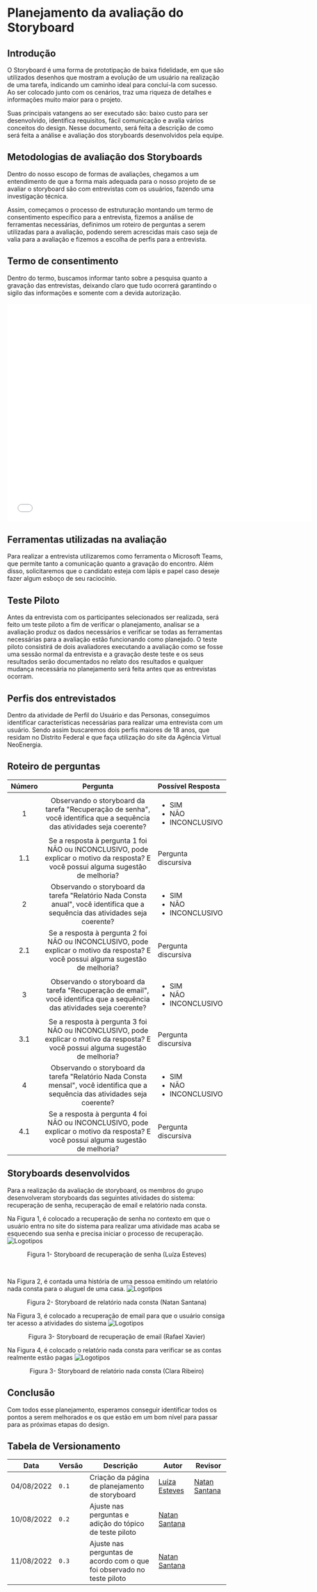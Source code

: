 # Planejamento da avaliação do Storyboard

## Introdução

O Storyboard é uma forma de prototipação de baixa fidelidade, em que são utilizados desenhos que mostram a evolução de um usuário na realização de uma tarefa, indicando um caminho ideal para concluí-la com sucesso. Ao ser colocado junto com os cenários, traz uma riqueza de detalhes e informações muito maior para o projeto.

Suas principais vatangens ao ser executado são: baixo custo para ser desenvolvido, identifica requisitos, fácil comunicação e avalia vários conceitos do design. Nesse documento, será feita a descrição de como será feita a análise e avaliação dos storyboards desenvolvidos pela equipe.

## Metodologias de avaliação dos Storyboards

Dentro do nosso escopo de formas de avaliações, chegamos a um entendimento de que a forma mais adequada para o nosso projeto de se avaliar o storyboard são com entrevistas com os usuários, fazendo uma investigação técnica.

Assim, começamos o processo de estruturação montando um termo de consentimento específico para a entrevista, fizemos a análise de ferramentas necessárias, definimos um roteiro de perguntas a serem utilizadas para a avaliação, podendo serem acrescidas mais caso seja de valia para a avaliação e fizemos a escolha de perfis para a entrevista.

## Termo de consentimento

Dentro do termo, buscamos informar tanto sobre a pesquisa quanto a gravação das entrevistas, deixando claro que tudo ocorrerá garantindo o sigilo das informações e somente com a devida autorização.
<br/><br/>
<embed src="../../../../assets/termoConsentimento.pdf" type="application/pdf" width="700" height="500">

## Ferramentas utilizadas na avaliação

Para realizar a entrevista utilizaremos como ferramenta o Microsoft Teams, que permite tanto a comunicação quanto a gravação do encontro. Além disso, solicitaremos que o candidato esteja com lápis e papel caso deseje fazer algum esboço de seu raciocínio.

## Teste Piloto

Antes da entrevista com os participantes selecionados ser realizada, será feito um teste piloto a fim de verificar o planejamento, analisar se a avaliação produz os dados necessários e verificar se todas as ferramentas necessárias para a avaliação estão funcionando como planejado. O teste piloto consistirá de dois avaliadores executando a avaliação como se fosse uma sessão normal da entrevista e a gravação deste teste e os seus resultados serão documentados no relato dos resultados e qualquer mudança necessária no planejamento será feita antes que as entrevistas ocorram.

## Perfis dos entrevistados

Dentro da atividade de Perfil do Usuário e das Personas, conseguimos identificar características necessárias para realizar uma entrevista com um usuário. Sendo assim buscaremos dois perfis maiores de 18 anos, que residam no Distrito Federal e que faça utilização do site da Agência Virtual NeoEnergia.

## Roteiro de perguntas

| Número | Pergunta | Possível Resposta |
|:--:|:--:|:---|
| 1 | Observando o storyboard da tarefa "Recuperação de senha", você identifica que a sequência das atividades seja coerente? | <ul> <li> SIM</li> <li>  NÃO </li> <li> INCONCLUSIVO</li> </ul> |
| 1.1 | Se a resposta à pergunta 1 foi NÃO ou INCONCLUSIVO, pode explicar o motivo da resposta? E você possui alguma sugestão de melhoria? | Pergunta discursiva |
| 2 | Observando o storyboard da tarefa "Relatório Nada Consta anual", você identifica que a sequência das atividades seja coerente? | <ul> <li> SIM</li> <li>  NÃO </li> <li> INCONCLUSIVO</li> </ul> |
| 2.1 | Se a resposta à pergunta 2 foi NÃO ou INCONCLUSIVO, pode explicar o motivo da resposta? E você possui alguma sugestão de melhoria? | Pergunta discursiva |
| 3 | Observando o storyboard da tarefa "Recuperação de email", você identifica que a sequência das atividades seja coerente? | <ul> <li> SIM</li> <li>  NÃO </li> <li> INCONCLUSIVO</li> </ul> |
| 3.1 | Se a resposta à pergunta 3 foi NÃO ou INCONCLUSIVO, pode explicar o motivo da resposta? E você possui alguma sugestão de melhoria? | Pergunta discursiva |
| 4 | Observando o storyboard da tarefa "Relatório Nada Consta mensal", você identifica que a sequência das atividades seja coerente? | <ul> <li> SIM</li> <li>  NÃO </li> <li> INCONCLUSIVO</li> </ul> |
| 4.1 | Se a resposta à pergunta 4 foi NÃO ou INCONCLUSIVO, pode explicar o motivo da resposta? E você possui alguma sugestão de melhoria? | Pergunta discursiva |

## Storyboards desenvolvidos

Para a realização da avaliação de storyboard, os membros do grupo desenvolveram storyboards das seguintes atividades do sistema: recuperação de senha, recuperação de email e relatório nada consta. 

Na Figura 1, é colocado a recuperação de senha no contexto em que o usuário entra no site do sistema para realizar uma atividade mas acaba se esquecendo sua senha e precisa iniciar o processo de recuperação.
![Logotipos](../../../assets/storyboards/stLuiza.jpeg)
<div style="text-align: center">
<p>Figura 1- Storyboard de recuperação de senha (Luíza Esteves)</p>
</div>
<br>

Na Figura 2, é contada uma história de uma pessoa emitindo um relatório nada consta para o aluguel de uma casa.
![Logotipos](../../../assets/storyboards/stNatan.jpg)
<div style="text-align: center">
<p>Figura 2- Storyboard de relatório nada consta (Natan Santana)</p>
</div>

Na Figura 3, é colocado a recuperação de email para que o usuário consiga ter acesso a atividades do sistema
![Logotipos](../../../assets/storyboards/stRafael.jpeg)
<div style="text-align: center">
<p>Figura 3- Storyboard de recuperação de email (Rafael Xavier)</p>
</div>

Na Figura 4, é colocado o relatório nada consta para verificar se as contas realmente estão pagas
![Logotipos](../../../assets/storyboards/stClara.jpg)
<div style="text-align: center">
<p>Figura 3- Storyboard de relatório nada consta (Clara Ribeiro)</p>
</div>


## Conclusão 

Com todos esse planejamento, esperamos conseguir identificar todos os pontos a serem melhorados e os que estão em um bom nível para passar para as próximas etapas do design.

## Tabela de Versionamento

| Data | Versão | Descrição | Autor | Revisor |
| ---- | ------ | --------- | ----- | ------- |
| 04/08/2022 | `0.1`  | Criação da página de planejamento de storyboard | [Luíza Esteves](https://github.com/luiza-esteves) | [Natan Santana](https://github.com/Neitan2001)
| 10/08/2022 | `0.2`  | Ajuste nas perguntas e adição do tópico de teste piloto | [Natan Santana](https://github.com/Neitan2001) |
| 11/08/2022 | `0.3`  | Ajuste nas perguntas de acordo com o que foi observado no teste piloto | [Natan Santana](https://github.com/Neitan2001) |
